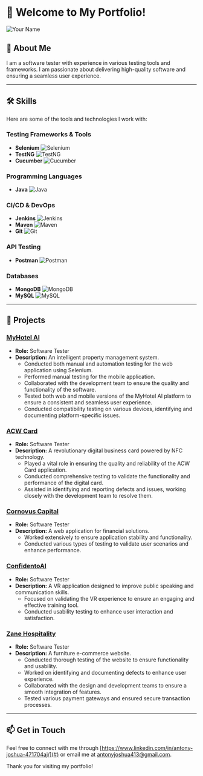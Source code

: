 # 👋 Welcome to My Portfolio!

![Your Name](path/to/your/profile-picture.jpg)

## 🚀 About Me
I am a software tester with experience in various testing tools and frameworks. I am passionate about delivering high-quality software and ensuring a seamless user experience.

---

## 🛠️ Skills

Here are some of the tools and technologies I work with:

### Testing Frameworks & Tools
- **Selenium** ![Selenium](https://img.shields.io/badge/Selenium-43B02A?style=for-the-badge&logo=selenium&logoColor=white)
- **TestNG** ![TestNG](https://img.shields.io/badge/TestNG-009688?style=for-the-badge&logo=testng&logoColor=white)
- **Cucumber** ![Cucumber](https://img.shields.io/badge/Cucumber-25D366?style=for-the-badge&logo=cucumber&logoColor=white)

### Programming Languages
- **Java** ![Java](https://img.shields.io/badge/Java-FC6F20?style=for-the-badge&logo=java&logoColor=white)

### CI/CD & DevOps
- **Jenkins** ![Jenkins](https://img.shields.io/badge/Jenkins-D24939?style=for-the-badge&logo=jenkins&logoColor=white)
- **Maven** ![Maven](https://img.shields.io/badge/Maven-C71A36?style=for-the-badge&logo=apache-maven&logoColor=white)
- **Git** ![Git](https://img.shields.io/badge/Git-F05032?style=for-the-badge&logo=git&logoColor=white)

### API Testing
- **Postman** ![Postman](https://img.shields.io/badge/Postman-FF6C37?style=for-the-badge&logo=postman&logoColor=white)

### Databases
- **MongoDB** ![MongoDB](https://img.shields.io/badge/MongoDB-47A248?style=for-the-badge&logo=mongodb&logoColor=white)
- **MySQL** ![MySQL](https://img.shields.io/badge/MySQL-4479A1?style=for-the-badge&logo=mysql&logoColor=white)

---

## 📂 Projects

### [MyHotel AI](#)
- **Role:** Software Tester
- **Description:** An intelligent property management system.
  - Conducted both manual and automation testing for the web application using Selenium.
  - Performed manual testing for the mobile application.
  - Collaborated with the development team to ensure the quality and functionality of the software.
  - Tested both web and mobile versions of the MyHotel AI platform to ensure a consistent and seamless user experience.
  - Conducted compatibility testing on various devices, identifying and documenting platform-specific issues.

### [ACW Card](#)
- **Role:** Software Tester
- **Description:** A revolutionary digital business card powered by NFC technology.
  - Played a vital role in ensuring the quality and reliability of the ACW Card application.
  - Conducted comprehensive testing to validate the functionality and performance of the digital card.
  - Assisted in identifying and reporting defects and issues, working closely with the development team to resolve them.

### [Cornovus Capital](#)
- **Role:** Software Tester
- **Description:** A web application for financial solutions.
  - Worked extensively to ensure application stability and functionality.
  - Conducted various types of testing to validate user scenarios and enhance performance.

### [ConfidentoAI](#)
- **Role:** Software Tester
- **Description:** A VR application designed to improve public speaking and communication skills.
  - Focused on validating the VR experience to ensure an engaging and effective training tool.
  - Conducted usability testing to enhance user interaction and satisfaction.

### [Zane Hospitality](#)
- **Role:** Software Tester
- **Description:** A furniture e-commerce website.
  - Conducted thorough testing of the website to ensure functionality and usability.
  - Worked on identifying and documenting defects to enhance user experience.
  - Collaborated with the design and development teams to ensure a smooth integration of features.
  - Tested various payment gateways and ensured secure transaction processes.

---

## 📫 Get in Touch
Feel free to connect with me through [https://www.linkedin.com/in/antony-joshua-471704aj/](#) or email me at [antonyjoshua413@gmail.com](mailto:your-email@example.com).

Thank you for visiting my portfolio!
